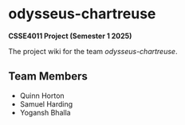# odysseus-chartreuse
**CSSE4011 Project (Semester 1 2025)**

The project wiki for the team *odysseus-chartreuse*. 

## Team Members
- Quinn Horton
- Samuel Harding
- Yogansh Bhalla
